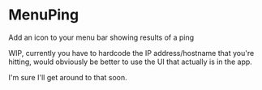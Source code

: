 # MenuPing
Add an icon to your menu bar showing results of a ping

WIP, currently you have to hardcode the IP address/hostname that you're hitting,
would obviously be better to use the UI that actually is in the app.

I'm sure I'll get around to that soon.
